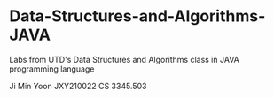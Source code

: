 # Data-Structures-and-Algorithms-JAVA
Labs from UTD's Data Structures and Algorithms class in JAVA programming language

Ji Min Yoon
JXY210022
CS 3345.503

